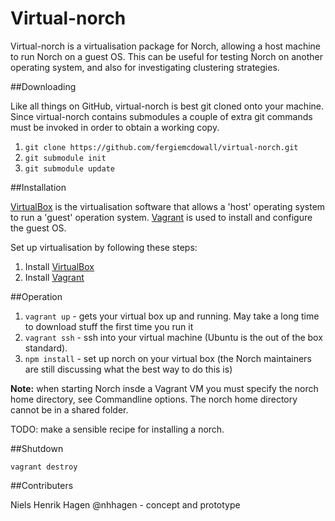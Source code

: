 Virtual-norch
=============

Virtual-norch is a virtualisation package for Norch, allowing a host machine to run Norch on a guest OS.
This can be useful for testing Norch on another operating system, and also for investigating clustering strategies.

##Downloading

Like all things on GitHub, virtual-norch is best git cloned onto your machine. Since virtual-norch contains submodules a
couple of extra git commands must be invoked in order to obtain a working copy.

1. `git clone https://github.com/fergiemcdowall/virtual-norch.git`
2. `git submodule init`
3. `git submodule update`

##Installation

[VirtualBox](https://www.virtualbox.org/) is the virtualisation software that allows a 'host' operating system to run a 'guest' operation system.
[Vagrant](http://www.vagrantup.com/) is used to install and configure the guest OS.

Set up virtualisation by following these steps:

1. Install [VirtualBox](https://www.virtualbox.org/)
2. Install [Vagrant](http://www.vagrantup.com/)

##Operation

1. `vagrant up` - gets your virtual box up and running. May take a long time to download stuff the first time you run it
2. `vagrant ssh` - ssh into your virtual machine (Ubuntu is the out of the box standard).
3. `npm install` - set up norch on your virtual box (the Norch maintainers are still discussing what the best way to do this is)

__Note:__ when starting Norch insde a Vagrant VM you must specify the norch home directory, see Commandline options. The norch home directory cannot be in a shared folder.

TODO: make a sensible recipe for installing a norch.

##Shutdown

`vagrant destroy`

##Contributers

Niels Henrik Hagen @nhhagen - concept and prototype


